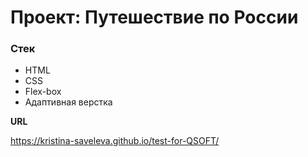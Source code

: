 # Проект: Путешествие по России

### Стек
* HTML
* CSS
* Flex-box
* Адаптивная верстка

**URL**

https://kristina-saveleva.github.io/test-for-QSOFT/

